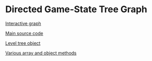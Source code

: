 # Directed Game-State Tree Graph

[Interactive graph](https://khmccurdy.github.io/dirgraph-tree/dots_dist_1.html)

[Main source code](dots_dist.js)

[Level tree object](trees.js)

[Various array and object methods](array_obj_func.js)